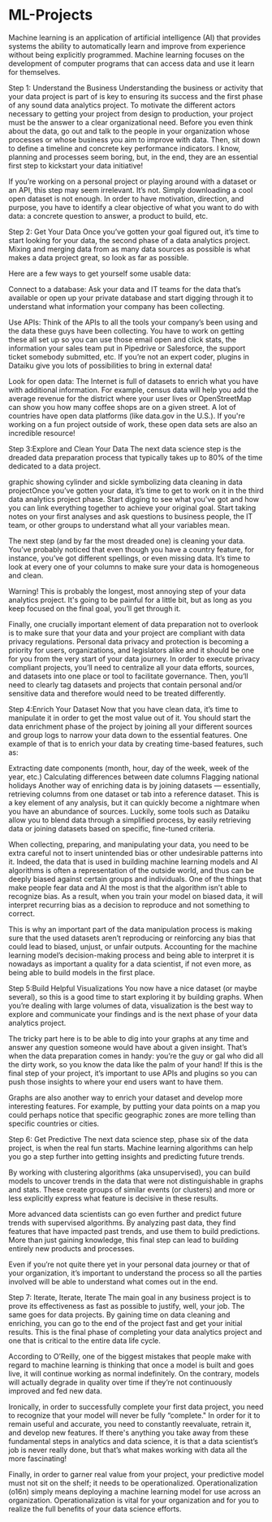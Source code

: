 # ML-Projects
Machine learning is an application of artificial intelligence (AI) that provides systems the ability to automatically learn and improve from experience without being explicitly programmed. Machine learning focuses on the development of computer programs that can access data and use it learn for themselves.


Step 1: Understand the Business 
Understanding the business or activity that your data project is part of is key to ensuring its success and the first phase of any sound data analytics project. To motivate the different actors necessary to getting your project from design to production, your project must be the answer to a clear organizational need. Before you even think about the data, go out and talk to the people in your organization whose processes or whose business you aim to improve with data. Then, sit down to define a timeline and concrete key performance indicators. I know, planning and processes seem boring, but, in the end, they are an essential first step to kickstart your data initiative!

If you’re working on a personal project or playing around with a dataset or an API, this step may seem irrelevant. It’s not. Simply downloading a cool open dataset is not enough. In order to have motivation, direction, and purpose, you have to identify a clear objective of what you want to do with data: a concrete question to answer, a product to build, etc.


Step 2: Get Your Data
Once you’ve gotten your goal figured out, it’s time to start looking for your data, the second phase of a data analytics project. Mixing and merging data from as many data sources as possible is what makes a data project great, so look as far as possible.

Here are a few ways to get yourself some usable data:

Connect to a database: Ask your data and IT teams for the data that’s available or open up your private database and start digging through it to understand what information your company has been collecting.

Use APIs: Think of the APIs to all the tools your company’s been using and the data these guys have been collecting. You have to work on getting these all set up so you can use those email open and click stats, the information your sales team put in Pipedrive or Salesforce, the support ticket somebody submitted, etc. If you’re not an expert coder, plugins in Dataiku give you lots of possibilities to bring in external data!

Look for open data: The Internet is full of datasets to enrich what you have with additional information. For example, census data will help you add the average revenue for the district where your user lives or OpenStreetMap can show you how many coffee shops are on a given street. A lot of countries have open data platforms (like data.gov in the U.S.). If you're working on a fun project outside of work, these open data sets are also an incredible resource!

Step 3:Explore and Clean Your Data
The next data science step is the dreaded data preparation process that typically takes up to 80% of the time dedicated to a data project.

graphic showing cylinder and sickle symbolizing data cleaning in data projectOnce you’ve gotten your data, it’s time to get to work on it in the third data analytics project phase. Start digging to see what you’ve got and how you can link everything together to achieve your original goal. Start taking notes on your first analyses and ask questions to business people, the IT team, or other groups to understand what all your variables mean.

The next step (and by far the most dreaded one) is cleaning your data. You’ve probably noticed that even though you have a country feature, for instance, you’ve got different spellings, or even missing data. It’s time to look at every one of your columns to make sure your data is homogeneous and clean.

Warning! This is probably the longest, most annoying step of your data analytics project. It's going to be painful for a little bit, but as long as you keep focused on the final goal, you’ll get through it.

Finally, one crucially important element of data preparation not to overlook is to make sure that your data and your project are compliant with data privacy regulations. Personal data privacy and protection is becoming a priority for users, organizations, and legislators alike and it should be one for you from the very start of your data journey. In order to execute privacy compliant projects, you’ll need to centralize all your data efforts, sources, and datasets into one place or tool to facilitate governance. Then, you’ll need to clearly tag datasets and projects that contain personal and/or sensitive data and therefore would need to be treated differently.

Step 4:Enrich Your Dataset
Now that you have clean data, it’s time to manipulate it in order to get the most value out of it. You should start the data enrichment phase of the project by joining all your different sources and group logs to narrow your data down to the essential features. One example of that is to enrich your data by creating time-based features, such as:

Extracting date components (month, hour, day of the week, week of the year, etc.)
Calculating differences between date columns
Flagging national holidays
Another way of enriching data is by joining datasets — essentially, retrieving columns from one dataset or tab into a reference dataset. This is a key element of any analysis, but it can quickly become a nightmare when you have an abundance of sources. Luckily, some tools such as Dataiku allow you to blend data through a simplified process, by easily retrieving data or joining datasets based on specific, fine-tuned criteria.

When collecting, preparing, and manipulating your data, you need to be extra careful not to insert unintended bias or other undesirable patterns into it. Indeed, the data that is used in building machine learning models and AI algorithms is often a representation of the outside world, and thus can be deeply biased against certain groups and individuals. One of the things that make people fear data and AI the most is that the algorithm isn’t able to recognize bias. As a result, when you train your model on biased data, it will interpret recurring bias as a decision to reproduce and not something to correct.

This is why an important part of the data manipulation process is making sure that the used datasets aren’t reproducing or reinforcing any bias that could lead to biased, unjust, or unfair outputs. Accounting for the machine learning model’s decision-making process and being able to interpret it is nowadays as important a quality for a data scientist, if not even more, as being able to build models in the first place.


Step 5:Build Helpful Visualizations
You now have a nice dataset (or maybe several), so this is a good time to start exploring it by building graphs. When you’re dealing with large volumes of data, visualization is the best way to explore and communicate your findings and is the next phase of your data analytics project.

The tricky part here is to be able to dig into your graphs at any time and answer any question someone would have about a given insight. That’s when the data preparation comes in handy: you’re the guy or gal who did all the dirty work, so you know the data like the palm of your hand!
If this is the final step of your project, it’s important to use APIs and plugins so you can push those insights to where your end users want to have them.

Graphs are also another way to enrich your dataset and develop more interesting features. For example, by putting your data points on a map you could perhaps notice that specific geographic zones are more telling than specific countries or cities.

Step 6: Get Predictive
The next data science step, phase six of the data project, is when the real fun starts. Machine learning algorithms can help you go a step further into getting insights and predicting future trends.

By working with clustering algorithms (aka unsupervised), you can build models to uncover trends in the data that were not distinguishable in graphs and stats. These create groups of similar events (or clusters) and more or less explicitly express what feature is decisive in these results.

More advanced data scientists can go even further and predict future trends with supervised algorithms. By analyzing past data, they find features that have impacted past trends, and use them to build predictions. More than just gaining knowledge, this final step can lead to building entirely new products and processes.

Even if you’re not quite there yet in your personal data journey or that of your organization, it’s important to understand the process so all the parties involved will be able to understand what comes out in the end.


Step 7: Iterate, Iterate, Iterate
The main goal in any business project is to prove its effectiveness as fast as possible to justify, well, your job. The same goes for data projects. By gaining time on data cleaning and enriching, you can go to the end of the project fast and get your initial results. This is the final phase of completing your data analytics project and one that is critical to the entire data life cycle. 

According to O’Reilly, one of the biggest mistakes that people make with regard to machine learning is thinking that once a model is built and goes live, it will continue working as normal indefinitely. On the contrary, models will actually degrade in quality over time if they’re not continuously improved and fed new data. 

Ironically, in order to successfully complete your first data project, you need to recognize that your model will never be fully “complete." In order for it to remain useful and accurate, you need to constantly reevaluate, retrain it, and develop new features. If there's anything you take away from these fundamental steps in analytics and data science, it is that a data scientist’s job is never really done, but that’s what makes working with data all the more fascinating! 

Finally, in order to garner real value from your project, your predictive model must not sit on the shelf; it needs to be operationalized. Operationalization (o16n) simply means deploying a machine learning model for use across an organization. Operationalization is vital for your organization and for you to realize the full benefits of your data science efforts.
